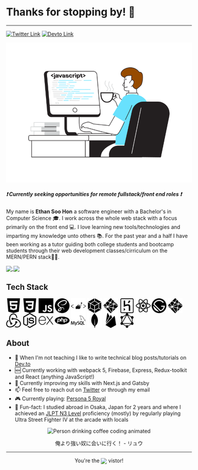 # Thanks for stopping by! 👋

---
[![Twitter Link](https://img.shields.io/badge/Chat-twitter-blue?logo=twitter&style=for-the-badge)](https://twitter.com/ArrayLikeObj) [![Devto Link](https://img.shields.io/badge/Blog-Devto-black?logo=dev.to&style=for-the-badge)](https://dev.to/ethanny2) 


<p align="center">
  <img src="intro.svg" alt="Person drinking coffee coding animated">
</p>

##### ❗ Currently seeking opportunities for remote fullstack/front end roles ❗

My name is **Ethan Soo Hon** a software engineer with a Bachelor's in Computer Science 🎓. I work across the whole web stack with a focus primarily on the front end 💻. I love learning new tools/technologies and imparting my knowledge unto others 📚. For the past year and a half I have been working as a tutor guiding both college students and bootcamp students through their web development classes/cirriculum on the MERN/PERN stack👨‍🏫.
<p float="left">
  <a align="left" href="https://github.com/anuraghazra/github-readme-stats">
    <img  align="center" src="https://github-readme-stats.vercel.app/api?username=ethanny2&count_private=true&show_icons=true&theme=merko" />
  </a>
  <a align="right" href="http://www.varsitytutors.com/tutors/878737786/">
    <img width="230" align="center" src="https://i.gyazo.com/831ee394f6c42910f974f32ae476d7fd.png" />
  </a>
</p>

## Tech Stack
<p float="left">
  <img width="40" align="center" src="html5.svg" />
  <img width="40" align="center" src="css3.svg" />
  <img width="40" align="center" src="javascript.svg" />
  <img width="40" align="center" src="sass.svg" />
  <img width="40" align="center" src="styled-components.svg" />
  <img width="40" align="center" src="webpack.svg" />
  <img width="40" align="center" src="netlify.svg" />
  <img width="40" align="center" src="heroku.svg" />
  <img width="40" align="center" src="react.svg" />
  <img width="40" align="center" src="gatsby.svg" />
  <img width="40" align="center" src="netlify.svg" />
  <img width="40" align="center" src="redux.svg" />
  <img width="40" align="center" src="node-dot-js.svg" />
  <img width="40" align="center" src="express.svg" />
  <img width="40" align="center" src="php.svg" />
  <img width="40" align="center" src="mysql.svg" />
  <img width="40" align="center" src="mongodb.svg" />
  <img width="40" align="center" src="firebase.svg" />
  <img width="40" align="center" src="graphql.svg" />
</p>

## About

- 📝 When I'm not teaching I like to write technical blog posts/tutorials on [Dev.to](https://dev.to/ethanny2)
- 🆕 Currently working with webpack 5, Firebase, Express, Redux-toolkit and React (anything JavaScript!)
- 🔰 Currently improving my skills with Next.js and Gatsby
- 📫 Feel free to reach out on [Twitter](https://twitter.com/ArrayLikeObj) or through my email
- 🎮 Currently playing: [Persona 5 Royal](https://atlus.com/p5r/)
- 🗾 Fun-fact: I studied abroad in Osaka, Japan for 2 years and where I achieved an [JLPT N3 Level](https://www.jlpt.jp/e/about/levelsummary.html) proficiency (mostly) by regularly playing Ultra Street Fighter IV at the arcade with locals
<p align="center">
  <img width="80" height="80" src="https://thumbs.gfycat.com/DefinitiveTediousHoatzin-size_restricted.gif" alt="Person drinking coffee coding animated">
</p>
<p align="center">
  俺より強い奴に会いに行く！ - リュウ
</p>

----
<p align="center" >
 You're the 
 <img width="200" align="center" src="https://profile-counter.glitch.me/ethanny2/count.svg" />
 vistor!
</p>
